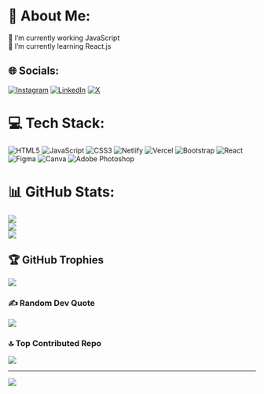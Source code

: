 # 💫 About Me:
🔭 I’m currently working JavaScript<br>🌱 I’m currently learning React.js


## 🌐 Socials:
[![Instagram](https://img.shields.io/badge/Instagram-%23E4405F.svg?logo=Instagram&logoColor=white)](https://instagram.com/shaik.nyazash_ali) [![LinkedIn](https://img.shields.io/badge/LinkedIn-%230077B5.svg?logo=linkedin&logoColor=white)](https://linkedin.com/in/shaik-nyazashali) [![X](https://img.shields.io/badge/X-black.svg?logo=X&logoColor=white)](https://x.com/nyazashalishaik) 

# 💻 Tech Stack:
![HTML5](https://img.shields.io/badge/html5-%23E34F26.svg?style=for-the-badge&logo=html5&logoColor=white) ![JavaScript](https://img.shields.io/badge/javascript-%23323330.svg?style=for-the-badge&logo=javascript&logoColor=%23F7DF1E) ![CSS3](https://img.shields.io/badge/css3-%231572B6.svg?style=for-the-badge&logo=css3&logoColor=white) ![Netlify](https://img.shields.io/badge/netlify-%23000000.svg?style=for-the-badge&logo=netlify&logoColor=#00C7B7) ![Vercel](https://img.shields.io/badge/vercel-%23000000.svg?style=for-the-badge&logo=vercel&logoColor=white) ![Bootstrap](https://img.shields.io/badge/bootstrap-%238511FA.svg?style=for-the-badge&logo=bootstrap&logoColor=white) ![React](https://img.shields.io/badge/react-%2320232a.svg?style=for-the-badge&logo=react&logoColor=%2361DAFB) ![Figma](https://img.shields.io/badge/figma-%23F24E1E.svg?style=for-the-badge&logo=figma&logoColor=white) ![Canva](https://img.shields.io/badge/Canva-%2300C4CC.svg?style=for-the-badge&logo=Canva&logoColor=white) ![Adobe Photoshop](https://img.shields.io/badge/adobe%20photoshop-%2331A8FF.svg?style=for-the-badge&logo=adobe%20photoshop&logoColor=white)
# 📊 GitHub Stats:
![](https://github-readme-stats.vercel.app/api?username=Nyazashali&theme=dark&hide_border=false&include_all_commits=true&count_private=false)<br/>
![](https://github-readme-streak-stats.herokuapp.com/?user=Nyazashali&theme=dark&hide_border=false)<br/>
![](https://github-readme-stats.vercel.app/api/top-langs/?username=Nyazashali&theme=dark&hide_border=false&include_all_commits=true&count_private=false&layout=compact)

## 🏆 GitHub Trophies
![](https://github-profile-trophy.vercel.app/?username=Nyazashali&theme=radical&no-frame=false&no-bg=false&margin-w=4)

### ✍️ Random Dev Quote
![](https://quotes-github-readme.vercel.app/api?type=horizontal&theme=radical)

### 🔝 Top Contributed Repo
![](https://github-contributor-stats.vercel.app/api?username=Nyazashali&limit=5&theme=dark&combine_all_yearly_contributions=true)

---
[![](https://visitcount.itsvg.in/api?id=Nyazashali&icon=1&color=0)](https://visitcount.itsvg.in)

<!-- Proudly created with GPRM ( https://gprm.itsvg.in ) -->
